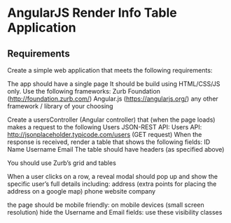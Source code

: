 # AngularJS Render Info Table Application

## Requirements

Create a simple web application that meets the following requirements:

The app should have a single page
It should be build using HTML/CSS/JS only.
Use the following frameworks:
  Zurb Foundation (http://foundation.zurb.com/)
  Angular.js (https://angularjs.org/)
  any other framework / library of your choosing

Create a usersController (Angular controller) that (when the page loads) makes a request to the following Users JSON-REST API:
Users API: http://jsonplaceholder.typicode.com/users (GET request)
When the response is received, render a table that shows the following fields:
  ID
  Name
  Username
  Email
The table should have headers (as specified above)

You should use Zurb’s grid and tables

When a user clicks on a row, a reveal modal should pop up and show the specific user’s full details including:
  address (extra points for placing the address on a google map)
  phone
  website
  company

the page should be mobile friendly:
on mobile devices (small screen resolution) hide the Username and Email fields: use these visibility classes

